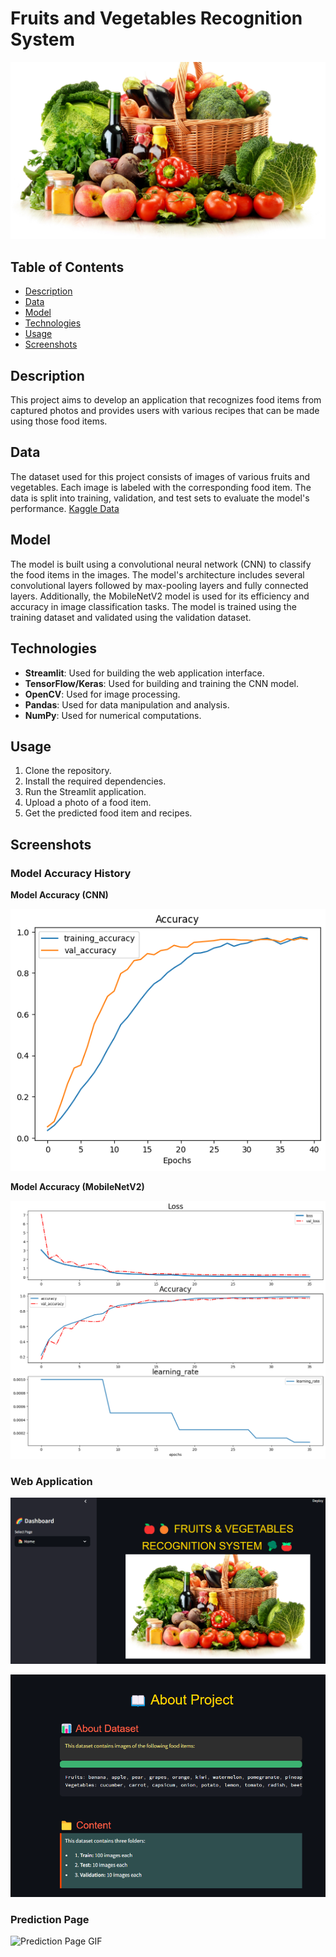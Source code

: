 # Fruits and Vegetables Recognition System
![Model Accuracy (CNN)](home_img.jpg)

## Table of Contents
- [Description](#description)
- [Data](#data)
- [Model](#model)
- [Technologies](#technologies)
- [Usage](#usage)
- [Screenshots](#screenshots)

## Description
This project aims to develop an application that recognizes food items from captured photos and provides users with various recipes that can be made using those food items.

## Data
The dataset used for this project consists of images of various fruits and vegetables. Each image is labeled with the corresponding food item. The data is split into training, validation, and test sets to evaluate the model's performance.
[Kaggle Data](https://www.kaggle.com/datasets/kritikseth/fruit-and-vegetable-image-recognition/data)

## Model
The model is built using a convolutional neural network (CNN) to classify the food items in the images. The model's architecture includes several convolutional layers followed by max-pooling layers and fully connected layers. Additionally, the MobileNetV2 model is used for its efficiency and accuracy in image classification tasks. The model is trained using the training dataset and validated using the validation dataset. 

## Technologies
- **Streamlit**: Used for building the web application interface.
- **TensorFlow/Keras**: Used for building and training the CNN model.
- **OpenCV**: Used for image processing.
- **Pandas**: Used for data manipulation and analysis.
- **NumPy**: Used for numerical computations.

## Usage
1. Clone the repository.
2. Install the required dependencies.
3. Run the Streamlit application.
4. Upload a photo of a food item.
5. Get the predicted food item and recipes.

## Screenshots
### Model Accuracy History
**Model Accuracy (CNN)**

![Model Accuracy (CNN)](accuracy_of_CNN.png)

**Model Accuracy (MobileNetV2)**

![Model Accuracy (CNN)](accuracy_MobileNetV2.png)

### Web Application
![Web Application Screenshot](first_page.png)

![Web Application Screenshot](About_page.png)


### Prediction Page
![Prediction Page GIF](ScreenRecording2.gif)
